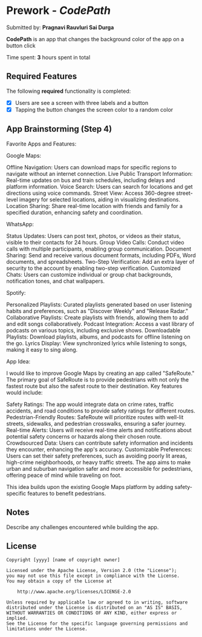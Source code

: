 # Prework - *CodePath*

Submitted by: **Pragnavi Rauvluri Sai Durga**

**CodePath** is an app that changes the background color of the app on a button click

Time spent: **3** hours spent in total

## Required Features

The following **required** functionality is completed:

- [x] Users are see a screen with three labels and a button
- [x] Tapping the button changes the screen color to a random color

## App Brainstorming (Step 4)

Favorite Apps and Features:

Google Maps:

Offline Navigation: Users can download maps for specific regions to navigate without an internet connection.
Live Public Transport Information: Real-time updates on bus and train schedules, including delays and platform information.
Voice Search: Users can search for locations and get directions using voice commands.
Street View: Access 360-degree street-level imagery for selected locations, aiding in visualizing destinations.
Location Sharing: Share real-time location with friends and family for a specified duration, enhancing safety and coordination.

WhatsApp:

Status Updates: Users can post text, photos, or videos as their status, visible to their contacts for 24 hours.
Group Video Calls: Conduct video calls with multiple participants, enabling group communication.
Document Sharing: Send and receive various document formats, including PDFs, Word documents, and spreadsheets.
Two-Step Verification: Add an extra layer of security to the account by enabling two-step verification.
Customized Chats: Users can customize individual or group chat backgrounds, notification tones, and chat wallpapers.

Spotify:

Personalized Playlists: Curated playlists generated based on user listening habits and preferences, such as "Discover Weekly" and "Release Radar."
Collaborative Playlists: Create playlists with friends, allowing them to add and edit songs collaboratively.
Podcast Integration: Access a vast library of podcasts on various topics, including exclusive shows.
Downloadable Playlists: Download playlists, albums, and podcasts for offline listening on the go.
Lyrics Display: View synchronized lyrics while listening to songs, making it easy to sing along.

App Idea:

I would like to improve Google Maps by creating an app called "SafeRoute." The primary goal of SafeRoute is to provide pedestrians with not only the fastest route but also the safest route to their destination. Key features would include:

Safety Ratings: The app would integrate data on crime rates, traffic accidents, and road conditions to provide safety ratings for different routes.
Pedestrian-Friendly Routes: SafeRoute will prioritize routes with well-lit streets, sidewalks, and pedestrian crosswalks, ensuring a safer journey.
Real-time Alerts: Users will receive real-time alerts and notifications about potential safety concerns or hazards along their chosen route.
Crowdsourced Data: Users can contribute safety information and incidents they encounter, enhancing the app's accuracy.
Customizable Preferences: Users can set their safety preferences, such as avoiding poorly lit areas, high-crime neighborhoods, or heavy traffic streets.
The app aims to make urban and suburban navigation safer and more accessible for pedestrians, offering peace of mind while traveling on foot.

This idea builds upon the existing Google Maps platform by adding safety-specific features to benefit pedestrians.

## Notes

Describe any challenges encountered while building the app.

## License

    Copyright [yyyy] [name of copyright owner]

    Licensed under the Apache License, Version 2.0 (the "License");
    you may not use this file except in compliance with the License.
    You may obtain a copy of the License at

        http://www.apache.org/licenses/LICENSE-2.0

    Unless required by applicable law or agreed to in writing, software
    distributed under the License is distributed on an "AS IS" BASIS,
    WITHOUT WARRANTIES OR CONDITIONS OF ANY KIND, either express or implied.
    See the License for the specific language governing permissions and
    limitations under the License.
